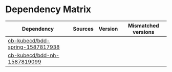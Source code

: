 # Dependency Matrix

Dependency | Sources | Version | Mismatched versions
---------- | ------- | ------- | -------------------
[cb-kubecd/bdd-spring-1587817938](https://github.com/cb-kubecd/bdd-spring-1587817938.git) |  | []() | 
[cb-kubecd/bdd-nh-1587819099](https://github.com/cb-kubecd/bdd-nh-1587819099.git) |  | []() | 
